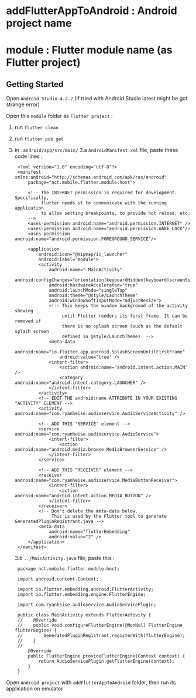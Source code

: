 # addFlutterAppToAndroid : Android project name
# module : Flutter module name (as Flutter project)

## Getting Started
Open `Android Studio 4.2.2` (If tried with Android Studio latest might be got strange error)

Open this `module` folder as `Flutter project` :
1. run `flutter clean`
2. run `flutter pub get`
3. in `.android/app/src/main/`
    3.a `AndroidManifest.xml` file, paste these code lines :
    
    
        <?xml version="1.0" encoding="utf-8"?>
        <manifest xmlns:android="http://schemas.android.com/apk/res/android"
            package="nct.mobile.flutter.module.host">
        
            <!-- The INTERNET permission is required for development. Specifically,
                 flutter needs it to communicate with the running application
                 to allow setting breakpoints, to provide hot reload, etc.
            -->
            <uses-permission android:name="android.permission.INTERNET" />
            <uses-permission android:name="android.permission.WAKE_LOCK"/>
            <uses-permission android:name="android.permission.FOREGROUND_SERVICE"/>
        
            <application
                android:icon="@mipmap/ic_launcher"
                android:label="module">
                <activity
                    android:name=".MainActivity"
                    android:configChanges="orientation|keyboardHidden|keyboard|screenSize|smallestScreenSize|locale|layoutDirection|fontScale|screenLayout|density|uiMode"
                    android:hardwareAccelerated="true"
                    android:launchMode="singleTop"
                    android:theme="@style/LaunchTheme"
                    android:windowSoftInputMode="adjustResize">
                    <!-- This keeps the window background of the activity showing
                         until Flutter renders its first frame. It can be removed if
                         there is no splash screen (such as the default splash screen
                         defined in @style/LaunchTheme). -->
                    <meta-data
                        android:name="io.flutter.app.android.SplashScreenUntilFirstFrame"
                        android:value="true" />
                    <intent-filter>
                        <action android:name="android.intent.action.MAIN" />
                        <category android:name="android.intent.category.LAUNCHER" />
                    </intent-filter>
                </activity>
                <!-- EDIT THE android:name ATTRIBUTE IN YOUR EXISTING "ACTIVITY" ELEMENT -->
                <activity android:name="com.ryanheise.audioservice.AudioServiceActivity" />
        
                <!-- ADD THIS "SERVICE" element -->
                <service android:name="com.ryanheise.audioservice.AudioService">
                    <intent-filter>
                        <action android:name="android.media.browse.MediaBrowserService" />
                    </intent-filter>
                </service>
        
                <!-- ADD THIS "RECEIVER" element -->
                <receiver android:name="com.ryanheise.audioservice.MediaButtonReceiver">
                    <intent-filter>
                        <action android:name="android.intent.action.MEDIA_BUTTON" />
                    </intent-filter>
                </receiver>
                <!-- Don't delete the meta-data below.
                     This is used by the Flutter tool to generate GeneratedPluginRegistrant.java -->
                <meta-data
                    android:name="flutterEmbedding"
                    android:value="2" />
            </application>
        </manifest>

   3.b `../MainActivity.java` file, paste this :
   
        package nct.mobile.flutter.module.host;
        
        import android.content.Context;
        
        import io.flutter.embedding.android.FlutterActivity;
        import io.flutter.embedding.engine.FlutterEngine;
        
        import com.ryanheise.audioservice.AudioServicePlugin;
        
        public class MainActivity extends FlutterActivity {
        //    @Override
        //    public void configureFlutterEngine(@NonNull FlutterEngine flutterEngine) {
        //        GeneratedPluginRegistrant.registerWith(flutterEngine);
        //    }
        //
            @Override
            public FlutterEngine provideFlutterEngine(Context context) {
                return AudioServicePlugin.getFlutterEngine(context);
            }
        }

Open `Android project` with `addFlutterAppToAndroid` folder,
then run its application on emulator